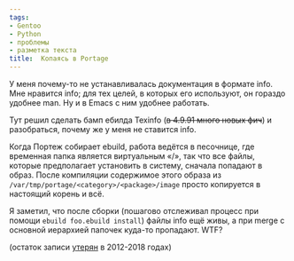 ```yaml
---
tags:
- Gentoo
- Python
- проблемы
- разметка текста
title:  Копаясь в Portage
---
```


У меня почему-то не устанавливалась документация в формате info. Мне
нравится info; для тех целей, в которых его используют, он гораздо
удобнее man. Ну и в Emacs с ним удобнее работать.

Тут решил сделать бамп ебилда Texinfo (~~в 4.9.91 много новых фич~~) и
разобраться, почему же у меня не ставится info.

Когда Портеж собирает ebuild, работа ведётся в песочнице, где временная
папка является виртуальным «/», так что все файлы, которые предполагает
установить в систему, сначала попадают в образ. После компиляции
содержимое этого образа из `/var/tmp/portage/<category>/<package>/image`
просто копируется в настоящий корень и всё.

Я заметил, что после сборки (пошагово отслеживал процесс при помощи
`ebuild foo.ebuild install`) файлы info ещё живы, а при merge с основной
иерархией папочек куда-то пропадают. WTF?

(остаток записи [утерян](http://dzhus.org/posts/2018-06-09-blog-revival.html) в 2012-2018 годах)
